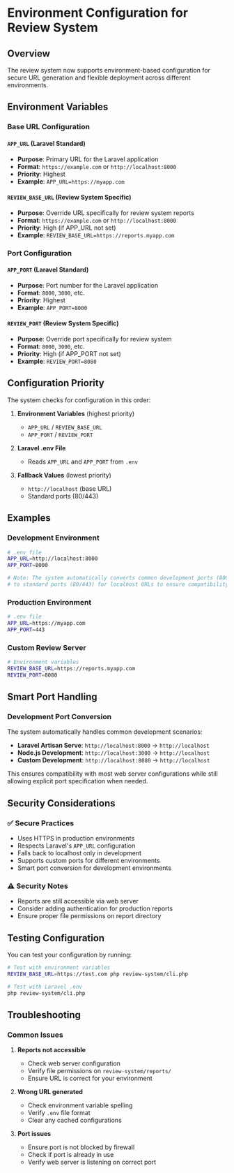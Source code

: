 # Environment Configuration for Review System

## Overview

The review system now supports environment-based configuration for secure URL generation and flexible deployment across different environments.

## Environment Variables

### Base URL Configuration

#### `APP_URL` (Laravel Standard)
- **Purpose**: Primary URL for the Laravel application
- **Format**: `https://example.com` or `http://localhost:8000`
- **Priority**: Highest
- **Example**: `APP_URL=https://myapp.com`

#### `REVIEW_BASE_URL` (Review System Specific)
- **Purpose**: Override URL specifically for review system reports
- **Format**: `https://example.com` or `http://localhost:8000`
- **Priority**: High (if APP_URL not set)
- **Example**: `REVIEW_BASE_URL=https://reports.myapp.com`

### Port Configuration

#### `APP_PORT` (Laravel Standard)
- **Purpose**: Port number for the Laravel application
- **Format**: `8000`, `3000`, etc.
- **Priority**: Highest
- **Example**: `APP_PORT=8000`

#### `REVIEW_PORT` (Review System Specific)
- **Purpose**: Override port specifically for review system
- **Format**: `8000`, `3000`, etc.
- **Priority**: High (if APP_PORT not set)
- **Example**: `REVIEW_PORT=8080`

## Configuration Priority

The system checks for configuration in this order:

1. **Environment Variables** (highest priority)
   - `APP_URL` / `REVIEW_BASE_URL`
   - `APP_PORT` / `REVIEW_PORT`

2. **Laravel .env File**
   - Reads `APP_URL` and `APP_PORT` from `.env`

3. **Fallback Values** (lowest priority)
   - `http://localhost` (base URL)
   - Standard ports (80/443)

## Examples

### Development Environment
```bash
# .env file
APP_URL=http://localhost:8000
APP_PORT=8000

# Note: The system automatically converts common development ports (8000, 3000, 8080, 9000) 
# to standard ports (80/443) for localhost URLs to ensure compatibility with most web servers.
```

### Production Environment
```bash
# .env file
APP_URL=https://myapp.com
APP_PORT=443
```

### Custom Review Server
```bash
# Environment variables
REVIEW_BASE_URL=https://reports.myapp.com
REVIEW_PORT=8080
```

## Smart Port Handling

### Development Port Conversion
The system automatically handles common development scenarios:

- **Laravel Artisan Serve**: `http://localhost:8000` → `http://localhost`
- **Node.js Development**: `http://localhost:3000` → `http://localhost`
- **Custom Development**: `http://localhost:8080` → `http://localhost`

This ensures compatibility with most web server configurations while still allowing explicit port specification when needed.

## Security Considerations

### ✅ Secure Practices
- Uses HTTPS in production environments
- Respects Laravel's `APP_URL` configuration
- Falls back to localhost only in development
- Supports custom ports for different environments
- Smart port conversion for development environments

### ⚠️ Security Notes
- Reports are still accessible via web server
- Consider adding authentication for production reports
- Ensure proper file permissions on report directory

## Testing Configuration

You can test your configuration by running:

```bash
# Test with environment variables
REVIEW_BASE_URL=https://test.com php review-system/cli.php

# Test with Laravel .env
php review-system/cli.php
```

## Troubleshooting

### Common Issues

1. **Reports not accessible**
   - Check web server configuration
   - Verify file permissions on `review-system/reports/`
   - Ensure URL is correct for your environment

2. **Wrong URL generated**
   - Check environment variable spelling
   - Verify `.env` file format
   - Clear any cached configurations

3. **Port issues**
   - Ensure port is not blocked by firewall
   - Check if port is already in use
   - Verify web server is listening on correct port 